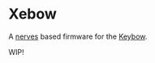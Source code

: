 # Xebow

A [nerves](https://nerves-project.org/) based firmware for the
[Keybow](https://shop.pimoroni.com/products/keybow?variant=21246333190227).

WIP!
